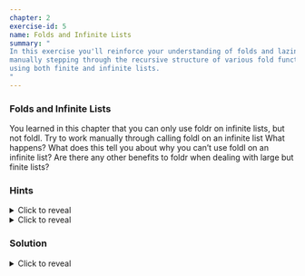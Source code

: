 ```yaml
---
chapter: 2
exercise-id: 5
name: Folds and Infinite Lists
summary: "
In this exercise you'll reinforce your understanding of folds and laziness by
manually stepping through the recursive structure of various fold functions
using both finite and infinite lists.
"
---
```


### Folds and Infinite Lists

You learned in this chapter that you can only use foldr on infinite lists, but
not foldl. Try to work manually through calling foldl on an infinite list What
happens? What does this tell you about why you can’t use foldl on an infinite
list? Are there any other benefits to foldr when dealing with large but finite
lists?

### Hints

<div class="hints">
<details>
<summary>Click to reveal</summary>

<div class="details-body-outer">
<div class="details-body">
Try stepping through this function manually:

```haskell
findFirstEvenFoldl :: [Int]
findFirstEvenFoldl =
  foldl firstEven [] [1..]
  where
    firstEven result x =
      if even x
      then [x]
      else result
```
</div>
</div>
</details>

<details>
<summary>Click to reveal</summary>

<div class="details-body-outer">
<div class="details-body">
We can use `foldr` with inifite lists because we are able to stop processing
without trying to consume the entire list. Is this applicable with large but
finite lists?
</div>
</div>
</details>

### Solution

<div class="solution">
<details>
<summary>Click to reveal</summary>

<div class="details-body-outer">
<div class="details-body">

Let's imagine that we want to write a function that finds the first even element
in a possibly infinite list using `foldl`. We've seen solutions to similar
problems using `foldr` before, but let's review before we move onto
`foldl`. We'll start by creating our own version of `foldr` for reference, and
then writing `findFirstEvenFoldr` to look for the first even number in an
infinite list:

```haskell
foldr f acc [] = acc
foldr f acc (x:xs) = f x $ foldr f acc xs

findFirstEvenFoldr =
  foldr firstEven [] [1..]
  where
    firstEven x result
      | even x = [x]
      | otherwise = result
```

As expected, if we run this in `ghci` we can see that it gives us exactly what
we'd expect:

```haskell
λ findFirstEvenFoldr
[2]
```
First, let's inline `foldr` and make the arguments to the function explicit so
that we can step through it more easily. We'll drop the part of the code that
checks for an empty list to keep things more readable. Since we're dealing with
an infinite list, we don't need to worry about running out of elements.

```haskell
findFirstEvenFoldr acc (x:xs) =
  firstEven x $ findFirstEvenFoldr acc xs
  where
    firstEven x result
      | even x = [x]
      | otherwise = result
```

Next, let's apply `[1..]` to `findFirstEvenFoldr` and step through it once:

```haskell
findFirstEvenFoldr [] [1..] =
firstEven x $ findFirstEvenFoldr acc xs
  where
    firstEven x result
      | even x = [x]
      | otherwise = result

-- pattern match on [1..]
findFirstEvenFoldr [] (1 : [2..]) =
  firstEven x $ findFirstEvenFoldr acc xs
  where
    firstEven x result
      | even x = [x]
      | otherwise = result

-- replace x with 1 and xs with [2..]
findFirstEvenFoldr [] (1 : [2..]) =
  firstEven 1 $ findFirstEvenFoldr acc [2..]
  where
    firstEven 1 result
      | even 1 = [1]
      | otherwise = result

-- expand result
findFirstEvenFoldr [] (1 : [2..]) =
  firstEven 1 $ findFirstEvenFoldr acc [2..]
  where
    firstEven 1 result
      | even 1 = [1]
      | otherwise = findFirstEvenFoldr acc [2..]

-- pattern match [2..] and expand the recursive call
findFirstEvenFoldr [] (1 : [2..]) =
  firstEven 1 $ findFirstEvenFoldr acc [2..]
  where
    firstEven 1 result
      | even 1 = [1]
      | otherwise =
          findFirstEvenFoldr acc (2 : [3..]) =
            firstEven 2 $ findFirstEvenFoldr acc [3..]
            where
              firstEven x result
                | even x = [x]
                | otherwise = result

-- Replace x with 2 and xs with [3..]
findFirstEvenFoldr [] (1 : [2..]) =
  firstEven 1 $ findFirstEvenFoldr acc [2..]
  where
    firstEven 1 result
      | even 1 = [1]
      | otherwise =
          findFirstEvenFoldr acc (2 : [3..]) =
            firstEven 2 $ findFirstEvenFoldr acc [3..]
            where
              firstEven 2 result
                | even 2 = [2]
                | otherwise = findFirstEvenFoldr acc [3..]

-- Simplify by removing guards that are false
findFirstEvenFoldr [] (1 : [2..]) =
  firstEven 1 $ findFirstEvenFoldr acc [2..]
  where
    firstEven 1 result =
      findFirstEvenFoldr acc (2 : [3..]) =
        firstEven 2 $ findFirstEvenFoldr acc [3..]
        where
          firstEven 2 result = [2]
```

As you can see when working through this example, the value of our accumulator
comes from the recursive call we make to `foldr`. Since we're only looking at
the accumulator if the current element fails to match our predicate, we
naturally terminate the recursion as soon as we find a value.

Let's see what happens now if we try this with `foldl`:

```haskell
foldl f acc [] = acc
foldl f acc (x:xs) = foldl f (f acc x) xs

findFirstEvenFoldl =
  foldl firstEven [] [1..]
  where
    firstEven result x
      | even x = [x]
      | otherwise = result
```

Just like before, let's drop the empty list case for `foldl`, and inline `foldl`
so that we have a single function we can step through:

```haskell
findFirstEvenFoldl [] (1 : [2..]) =
  findFirstEvenFoldl (firstEven [] 1) [2..]
  where
    firstEven [] 1
      | even 1 = [1]
      | otherwise = []
```

You'll notice once of the key differences between left and right folds in this
first example. When we were using `foldr`, we called `firstEven` and made a
recursive call if (and only if) it needed to look at the accumulator. In this
`foldl` example we're directly returning the result of our recursive call. Let's
step through a couple more times:

```haskell
findFirstEvenFoldl [] (1 : [2..]) =
  findFirstEvenFoldl (firstEven [] 1) [2..]
  where
    firstEven [] 1
      | even 1 = [1]
      | otherwise = []

findFirstEven [] (2 : [3..]) =
  findFirstEvenFoldl (firstEven [] 2) [3..]
  where
    firstEven [] 2
      | even 2 = [2]
      | otherwise = []

findFirstEven [2] (3 : [4..]) =
  findFirstEvenFoldl (firstEven [] 3) [4..]
  where
    firstEven [2] 3
      | even 3 = [3]
      | otherwise = [2]
```

In the last two steps you can see the problem. Even though `firstEven` has found
an even number and returned it, `findFirstEvenFoldl` continues to make recursive
calls.

#### What about large, but finite, lists?

When dealing with large but finite lists, the choice between `foldr` and `foldl`
can be a bit more nuanced. The benefits to `foldlr` still hold: when folding
over a large list using an operation that can short-circuit, `foldr` will tend
to be a better choice because it allows you to stop processing the list as soon
as you have an answer.

If you need to consume the entire list though, `foldl` may be the better
choice. Why? Look back to the examples from the previous solution. Notice how
the examples where we unrolled `foldr` got more and more nested over
time. That's because each time we use the accumulator value (`result` in the
examples above) in `foldr`, we're stuck waiting until we've hit the end of the
list, then working “backwards” applying functions to get the value we need. This
means we're creating a very deep callstack. Haskell is built for functional
programming, and it does better than most languages at dealing with this kind of
recursive call, but it can still end up being expensive in the worst case
scenario.

Our call to `foldl` on the other hand is _tail recursive_. The return value of
`foldl` is either the accumulator value, a direct recursive call. That means we
don't need to increase the depth of our stack. Instead, we can update the
accumulator “as we go” resulting is less memory usage and more effecient code
when we need to use every element in the list.

Unless you have a specific reason to believe otherwise, it's generally better to
use `foldr` because you can benefit from laziness and the compiler can generally
optimize away the performance penalties. If you do know that your code will
benefit from a left fold, be sure to use `foldl'` instead of plain
`foldl`. These functions work identically, but `foldl'` is optimized and should
generally result in using less memory.

</div>
</div>
</details>
</div>
